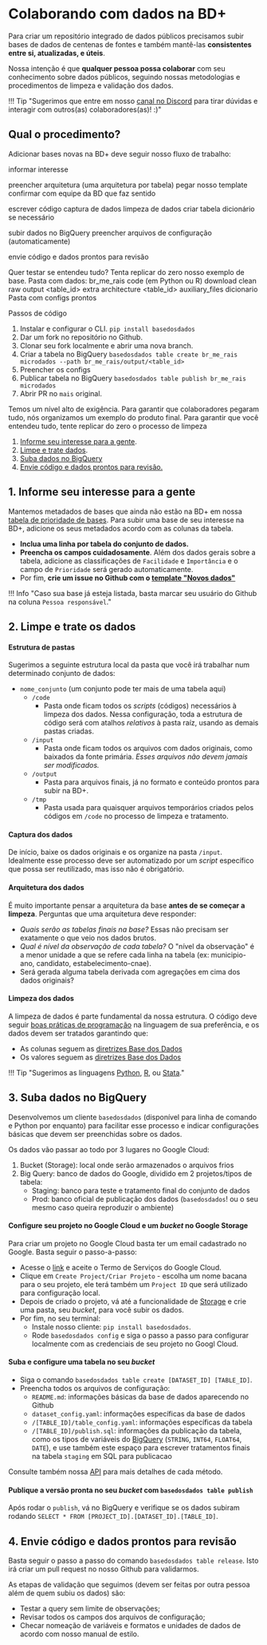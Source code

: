 
# Colaborando com dados na BD+

Para criar um repositório integrado de dados públicos precisamos subir bases de dados de centenas de fontes e também mantê-las **consistentes entre si, atualizadas, e úteis**.

Nossa intenção é que **qualquer pessoa possa colaborar** com seu conhecimento sobre dados públicos, seguindo nossas metodologias e procedimentos de limpeza e validação dos dados.

!!! Tip "Sugerimos que entre em nosso [canal no Discord](https://discord.gg/2GAuw7d8zd) para tirar dúvidas e interagir com outros(as) colaboradores(as)! :)"

## Qual o procedimento?

Adicionar bases novas na BD+ deve seguir nosso fluxo de trabalho:

informar interesse

preencher arquitetura (uma arquitetura por tabela)
  pegar nosso template
  confirmar com equipe da BD que faz sentido

escrever código
  captura de dados
  limpeza de dados
  criar tabela dicionário se necessário

subir dados no BigQuery
  preencher arquivos de configuração (automaticamente)

envie código e dados prontos para revisão



Quer testar se entendeu tudo? Tenta replicar do zero nosso exemplo de base.
  Pasta com dados:
  br_me_rais
    code (em Python ou R)
      download
      clean
    raw
    output
      <table_id>
    extra
      architecture
        <table_id>
      auxiliary_files
      dicionario
  Pasta com configs prontos

Passos de código
1. Instalar e configurar o CLI.
  `pip install basedosdados`
2. Dar um fork no repositório no Github.
3. Clonar seu fork localmente e abrir uma nova branch.
4. Criar a tabela no BigQuery
  `basedosdados table create br_me_rais microdados --path br_me_rais/output/<table_id>`
5. Preencher os configs
6. Publicar tabela no BigQuery
  `basedosdados table publish br_me_rais microdados`
7. Abrir PR no `mais` original.


Temos um nível alto de exigência. Para garantir que colaboradores pegaram tudo, nós organizamos um exemplo do produto final.
Para garantir que você entendeu tudo, 
tente replicar do zero o processo de limpeza 





1. [Informe seu interesse para a gente](#1-informe-seu-interesse-para-a-gente).
2. [Limpe e trate dados](#2-limpe-e-trate-os-dados).
3. [Suba dados no BigQuery](#3-suba-dados-no-bigquery)
4. [Envie código e dados prontos para revisão.](#4-envie-codigo-e-dados-prontos-para-revisao) 

## 1. Informe seu interesse para a gente

Mantemos metadados de bases que ainda não estão na BD+ em nossa
[tabela de prioridade de bases](https://docs.google.com/spreadsheets/d/1jnmmG4V6Ugh_-lhVSMIVu_EaL05y1dX9Y0YW8G8e_Wo/edit?usp=sharing).
Para subir uma base de seu interesse na BD+, adicione os seus metadados
acordo com as colunas da tabela.

- **Inclua uma linha por tabela do conjunto de dados.**
- **Preencha os campos cuidadosamente**. Além dos dados gerais sobre a
  tabela, adicione as classificações de `Facilidade` e `Importância` e o
  campo de `Prioridade` será gerado automaticamente.
- Por fim, **crie um issue no Github com o [template "Novos dados"](https://github.com/basedosdados/mais/issues/new?assignees=rdahis&labels=data&template=br_novos_dados.md&title=%5Bdados%5D+%3Cadd+nome%2C+ex%3A+Censo+Escolar+INEP%3E)**

!!! Info "Caso sua base já esteja listada, basta marcar seu usuário do Github na coluna `Pessoa responsável`."

## 2. Limpe e trate os dados

#### Estrutura de pastas

Sugerimos a seguinte estrutura local da pasta que você irá trabalhar num determinado conjunto de dados:

- `nome_conjunto` (um conjunto pode ter mais de uma tabela aqui)
  - `/code`
      - Pasta onde ficam todos os _scripts_ (códigos) necessários à
        limpeza dos dados. Nessa configuração, toda a estrutura de código
        será com atalhos _relativos_ à pasta raíz, usando as demais pastas criadas.
  - `/input`
      - Pasta onde ficam todos os arquivos com dados originais, como
        baixados da fonte primária. *Esses arquivos não devem jamais ser modificados.*
  - `/output`
      - Pasta para arquivos finais, já no formato e conteúdo prontos para subir na BD+.
  - `/tmp`
      - Pasta usada para quaisquer arquivos temporários criados pelos códigos em `/code` no processo de limpeza e tratamento.

#### Captura dos dados

De início, baixe os dados originais e os organize na pasta `/input`. Idealmente esse processo deve ser automatizado por um _script_ específico que possa ser reutilizado, mas isso não é obrigatório.

#### Arquitetura dos dados

É muito importante pensar a arquitetura da base **antes de se começar a
limpeza**. Perguntas que uma arquitetura deve responder:

- *Quais serão as tabelas finais na base?* Essas não precisam ser exatamente o que veio nos dados brutos.
- *Qual é nível da observação de cada tabela?* O "nível da observação" é
  a menor unidade a que se refere cada linha na tabela (ex: municipio-ano, candidato,
  estabelecimento-cnae).
- Será gerada alguma tabela derivada com agregações em cima dos dados originais?

#### Limpeza dos dados

A limpeza de dados é parte fundamental da nossa estrutura. O código deve seguir [boas práticas de
programação](https://en.wikipedia.org/wiki/Best_coding_practices) na
linguagem de sua preferência, e os dados devem ser tratados garantindo
que:

- As colunas seguem as [diretrizes Base dos Dados](/mais/style_naming_columns)
- Os valores seguem as [diretrizes Base dos Dados](/mais/style_data)

!!! Tip "Sugerimos as linguagens [Python](https://www.python.org/), [R](https://www.r-project.org/), ou [Stata](https://www.stata.com/)."


## 3. Suba dados no BigQuery

Desenvolvemos um cliente `basedosdados` (disponível para linha de
comando e Python por enquanto) para facilitar esse processo e indicar
configurações básicas que devem ser preenchidas sobre os dados.

Os dados vão passar ao todo por 3 lugares no Google Cloud:

1. Bucket (Storage): local onde serão armazenados o arquivos frios
2. Big Query: banco de dados do Google, dividido em 2 projetos/tipos de tabela:
    - Staging: banco para teste e tratamento final do conjunto de dados
    - Prod: banco oficial de publicação dos dados (`basedosdados`! ou o seu mesmo caso queira reproduzir o ambiente)


#### Configure seu projeto no Google Cloud e um _bucket_ no Google Storage

Para criar um projeto no Google Cloud basta ter um email cadastrado no
Google. Basta seguir o passo-a-passo:

- Acesse o [link](https://console.cloud.google.com/projectselector2/home/dashboard) e aceite o Termo de Serviços do Google Cloud.
- Clique em `Create Project/Criar Projeto` - escolha um nome bacana para
  o seu projeto, ele terá também um `Project ID` que será utilizado
  para configuração local.
- Depois de criado o projeto, vá até a funcionalidade de
  [Storage](https://console.cloud.google.com/storage) e crie uma
  pasta, seu _bucket_, para você subir os dados.
- Por fim, no seu terminal:
    - Instale nosso cliente: `pip install basedosdados`.
    - Rode `basedosdados config` e siga o passo a passo para configurar localmente com as credenciais de seu projeto no Googl Cloud.

#### Suba e configure uma tabela no seu _bucket_

- Siga o comando `basedosdados table create [DATASET_ID] [TABLE_ID]`.
- Preencha todos os arquivos de configuração:
    - `README.md`: informações básicas da base de dados aparecendo no Github
    - `dataset_config.yaml`: informações específicas da base de dados
    - `/[TABLE_ID]/table_config.yaml`: informações específicas da tabela
    - `/[TABLE_ID]/publish.sql`: informações da publicação da tabela, como os tipos de variáveis do [BigQuery](https://cloud.google.com/bigquery/docs/reference/standard-sql/data-types) (`STRING`, `INT64`, `FLOAT64`, `DATE`), e use também este espaço para escrever tratamentos finais na tabela `staging` em SQL para publicacao
    
Consulte também nossa [API](/mais/reference_api_cli) para mais detalhes de cada método.

#### Publique a versão pronta no seu _bucket_ com `basedosdados table publish`

Após rodar o `publish`, vá no BigQuery e verifique se os dados subiram rodando `SELECT * FROM [PROJECT_ID].[DATASET_ID].[TABLE_ID]`.

## 4. Envie código e dados prontos para revisão

Basta seguir o passo a passo do comando `basedosdados table release`. Isto irá criar um pull request no nosso Github para validarmos.

As etapas de validação que seguimos (devem ser feitas por outra pessoa além de quem subiu os dados) são:

- Testar a query sem limite de observações;
- Revisar todos os campos dos arquivos de configuração;
- Checar nomeação de variáveis e formatos e unidades de dados de acordo com nosso manual de estilo.
